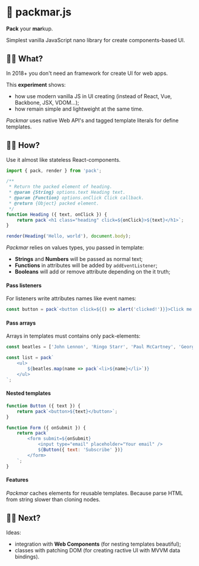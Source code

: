 # 🍦 packmar.js

**Pack** your **mar**kup.

Simplest vanilla JavaScript nano library for create components-based UI.

## 👋🏾 What?

In 2018+ you don't need an framework for create UI for web apps.

This **experiment** shows:

- how use modern vanilla JS in UI creating (instead of React, Vue, Backbone, JSX, VDOM...);
- how remain simple and lightweight at the same time.

*Packmar* uses native Web API's and tagged template literals for define templates.

## 💪🏾 How?

Use it almost like stateless React-components.

```javascript
import { pack, render } from 'pack';

/**
 * Return the packed element of heading.
 * @param {String} options.text Heading text.
 * @param {Function} options.onClick Click callback.
 * @return {Object} packed element.
 */
function Heading ({ text, onClick }) {
    return pack`<h1 class="heading" click=${onClick}>${text}</h1>`;
}

render(Heading('Hello, world'), document.body);
```

*Packmar* relies on values types, you passed in template:

- **Strings** and **Numbers** will be passed as normal text;
- **Functions** in attributes will be added by `addEventListener`;
- **Booleans** will add or remove attribute depending on the it truth;

#### Pass listeners

For listeners write attributes names like event names:

```javascript
const button = pack`<button click=${() => alert('clicked!')}}>Click me!</button>`;
```

#### Pass arrays

Arrays in templates must contains only pack-elements:

```javascript
const beatles = ['John Lennon', 'Ringo Starr', 'Paul McCartney', 'George Harrison'];

const list = pack`
    <ul>
        ${beatles.map(name => pack`<li>${name}</li>`)}
    </ul>
`;
```

#### Nested templates
```javascript
function Button ({ text }) {
    return pack`<button>${text}</button>`;
}

function Form ({ onSubmit }) {
    return pack`
        <form submit=${onSubmit}
            <input type="email" placeholder="Your email" />
            ${Button({ text: 'Subscribe' })}
        </form>
    `;
}
```

#### Features

*Packmar* caches elements for reusable templates.
Because parse HTML from string slower than cloning nodes.

## 🤘🏾 Next?

Ideas:

- integration with **Web Components** (for nesting templates beautiful);
- classes with patching DOM (for creating ractive UI with MVVM data bindings).
